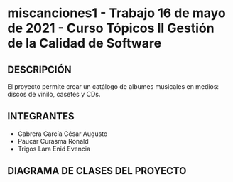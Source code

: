 # miscanciones1 - Trabajo 16 de mayo de 2021 - Curso Tópicos II Gestión de la Calidad de Software

## DESCRIPCIÓN
El proyecto permite  crear un catálogo de  albumes musicales en medios: discos  de vinilo, casetes y CDs.

## INTEGRANTES
* Cabrera García César Augusto
* Paucar Curasma Ronald
* Trigos Lara Enid Evencia

## DIAGRAMA DE CLASES DEL PROYECTO

